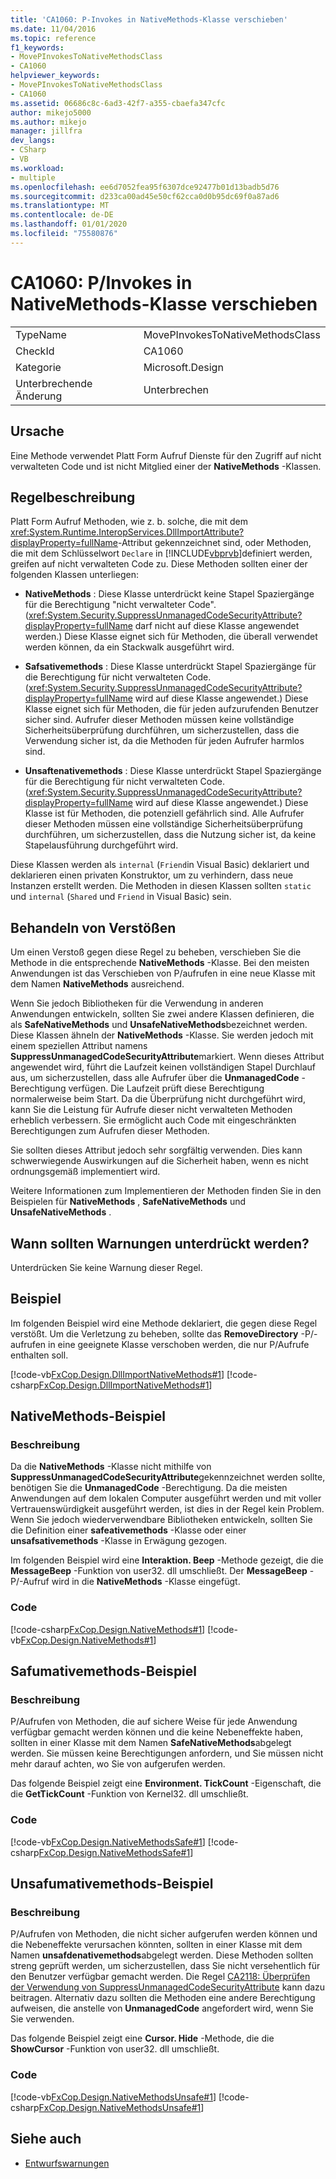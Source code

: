 ```yaml
---
title: 'CA1060: P-Invokes in NativeMethods-Klasse verschieben'
ms.date: 11/04/2016
ms.topic: reference
f1_keywords:
- MovePInvokesToNativeMethodsClass
- CA1060
helpviewer_keywords:
- MovePInvokesToNativeMethodsClass
- CA1060
ms.assetid: 06686c8c-6ad3-42f7-a355-cbaefa347cfc
author: mikejo5000
ms.author: mikejo
manager: jillfra
dev_langs:
- CSharp
- VB
ms.workload:
- multiple
ms.openlocfilehash: ee6d7052fea95f6307dce92477b01d13badb5d76
ms.sourcegitcommit: d233ca00ad45e50cf62cca0d0b95dc69f0a87ad6
ms.translationtype: MT
ms.contentlocale: de-DE
ms.lasthandoff: 01/01/2020
ms.locfileid: "75580876"
---
```

# <a name="ca1060-move-pinvokes-to-nativemethods-class"></a>CA1060: P/Invokes in NativeMethods-Klasse verschieben

|||
|-|-|
|TypeName|MovePInvokesToNativeMethodsClass|
|CheckId|CA1060|
|Kategorie|Microsoft.Design|
|Unterbrechende Änderung|Unterbrechen|

## <a name="cause"></a>Ursache

Eine Methode verwendet Platt Form Aufruf Dienste für den Zugriff auf nicht verwalteten Code und ist nicht Mitglied einer der **NativeMethods** -Klassen.

## <a name="rule-description"></a>Regelbeschreibung

Platt Form Aufruf Methoden, wie z. b. solche, die mit dem <xref:System.Runtime.InteropServices.DllImportAttribute?displayProperty=fullName>-Attribut gekennzeichnet sind, oder Methoden, die mit dem Schlüsselwort `Declare` in [!INCLUDE[vbprvb](../code-quality/includes/vbprvb_md.md)]definiert werden, greifen auf nicht verwalteten Code zu. Diese Methoden sollten einer der folgenden Klassen unterliegen:

- **NativeMethods** : Diese Klasse unterdrückt keine Stapel Spaziergänge für die Berechtigung "nicht verwalteter Code". (<xref:System.Security.SuppressUnmanagedCodeSecurityAttribute?displayProperty=fullName> darf nicht auf diese Klasse angewendet werden.) Diese Klasse eignet sich für Methoden, die überall verwendet werden können, da ein Stackwalk ausgeführt wird.

- **Safsativemethods** : Diese Klasse unterdrückt Stapel Spaziergänge für die Berechtigung für nicht verwalteten Code. (<xref:System.Security.SuppressUnmanagedCodeSecurityAttribute?displayProperty=fullName> wird auf diese Klasse angewendet.) Diese Klasse eignet sich für Methoden, die für jeden aufzurufenden Benutzer sicher sind. Aufrufer dieser Methoden müssen keine vollständige Sicherheitsüberprüfung durchführen, um sicherzustellen, dass die Verwendung sicher ist, da die Methoden für jeden Aufrufer harmlos sind.

- **Unsaftenativemethods** : Diese Klasse unterdrückt Stapel Spaziergänge für die Berechtigung für nicht verwalteten Code. (<xref:System.Security.SuppressUnmanagedCodeSecurityAttribute?displayProperty=fullName> wird auf diese Klasse angewendet.) Diese Klasse ist für Methoden, die potenziell gefährlich sind. Alle Aufrufer dieser Methoden müssen eine vollständige Sicherheitsüberprüfung durchführen, um sicherzustellen, dass die Nutzung sicher ist, da keine Stapelausführung durchgeführt wird.

Diese Klassen werden als `internal` (`Friend`in Visual Basic) deklariert und deklarieren einen privaten Konstruktor, um zu verhindern, dass neue Instanzen erstellt werden. Die Methoden in diesen Klassen sollten `static` und `internal` (`Shared` und `Friend` in Visual Basic) sein.

## <a name="how-to-fix-violations"></a>Behandeln von Verstößen
Um einen Verstoß gegen diese Regel zu beheben, verschieben Sie die Methode in die entsprechende **NativeMethods** -Klasse. Bei den meisten Anwendungen ist das Verschieben von P/aufrufen in eine neue Klasse mit dem Namen **NativeMethods** ausreichend.

Wenn Sie jedoch Bibliotheken für die Verwendung in anderen Anwendungen entwickeln, sollten Sie zwei andere Klassen definieren, die als **SafeNativeMethods** und **UnsafeNativeMethods**bezeichnet werden. Diese Klassen ähneln der **NativeMethods** -Klasse. Sie werden jedoch mit einem speziellen Attribut namens **SuppressUnmanagedCodeSecurityAttribute**markiert. Wenn dieses Attribut angewendet wird, führt die Laufzeit keinen vollständigen Stapel Durchlauf aus, um sicherzustellen, dass alle Aufrufer über die **UnmanagedCode** -Berechtigung verfügen. Die Laufzeit prüft diese Berechtigung normalerweise beim Start. Da die Überprüfung nicht durchgeführt wird, kann Sie die Leistung für Aufrufe dieser nicht verwalteten Methoden erheblich verbessern. Sie ermöglicht auch Code mit eingeschränkten Berechtigungen zum Aufrufen dieser Methoden.

Sie sollten dieses Attribut jedoch sehr sorgfältig verwenden. Dies kann schwerwiegende Auswirkungen auf die Sicherheit haben, wenn es nicht ordnungsgemäß implementiert wird.

Weitere Informationen zum Implementieren der Methoden finden Sie in den Beispielen für **NativeMethods** , **SafeNativeMethods** und **UnsafeNativeMethods** .

## <a name="when-to-suppress-warnings"></a>Wann sollten Warnungen unterdrückt werden?
Unterdrücken Sie keine Warnung dieser Regel.

## <a name="example"></a>Beispiel
Im folgenden Beispiel wird eine Methode deklariert, die gegen diese Regel verstößt. Um die Verletzung zu beheben, sollte das **RemoveDirectory** -P/-aufrufen in eine geeignete Klasse verschoben werden, die nur P/Aufrufe enthalten soll.

[!code-vb[FxCop.Design.DllImportNativeMethods#1](../code-quality/codesnippet/VisualBasic/ca1060-move-p-invokes-to-nativemethods-class_1.vb)]
[!code-csharp[FxCop.Design.DllImportNativeMethods#1](../code-quality/codesnippet/CSharp/ca1060-move-p-invokes-to-nativemethods-class_1.cs)]

## <a name="nativemethods-example"></a>NativeMethods-Beispiel

### <a name="description"></a>Beschreibung
Da die **NativeMethods** -Klasse nicht mithilfe von **SuppressUnmanagedCodeSecurityAttribute**gekennzeichnet werden sollte, benötigen Sie die **UnmanagedCode** -Berechtigung. Da die meisten Anwendungen auf dem lokalen Computer ausgeführt werden und mit voller Vertrauenswürdigkeit ausgeführt werden, ist dies in der Regel kein Problem. Wenn Sie jedoch wiederverwendbare Bibliotheken entwickeln, sollten Sie die Definition einer **safeativemethods** -Klasse oder einer **unsafsativemethods** -Klasse in Erwägung gezogen.

Im folgenden Beispiel wird eine **Interaktion. Beep** -Methode gezeigt, die die **MessageBeep** -Funktion von user32. dll umschließt. Der **MessageBeep** -P/-Aufruf wird in die **NativeMethods** -Klasse eingefügt.

### <a name="code"></a>Code
[!code-csharp[FxCop.Design.NativeMethods#1](../code-quality/codesnippet/CSharp/ca1060-move-p-invokes-to-nativemethods-class_2.cs)]
[!code-vb[FxCop.Design.NativeMethods#1](../code-quality/codesnippet/VisualBasic/ca1060-move-p-invokes-to-nativemethods-class_2.vb)]

## <a name="safenativemethods-example"></a>Safumativemethods-Beispiel

### <a name="description"></a>Beschreibung
P/Aufrufen von Methoden, die auf sichere Weise für jede Anwendung verfügbar gemacht werden können und die keine Nebeneffekte haben, sollten in einer Klasse mit dem Namen **SafeNativeMethods**abgelegt werden. Sie müssen keine Berechtigungen anfordern, und Sie müssen nicht mehr darauf achten, wo Sie von aufgerufen werden.

Das folgende Beispiel zeigt eine **Environment. TickCount** -Eigenschaft, die die **GetTickCount** -Funktion von Kernel32. dll umschließt.

### <a name="code"></a>Code
[!code-vb[FxCop.Design.NativeMethodsSafe#1](../code-quality/codesnippet/VisualBasic/ca1060-move-p-invokes-to-nativemethods-class_3.vb)]
[!code-csharp[FxCop.Design.NativeMethodsSafe#1](../code-quality/codesnippet/CSharp/ca1060-move-p-invokes-to-nativemethods-class_3.cs)]

## <a name="unsafenativemethods-example"></a>Unsafumativemethods-Beispiel

### <a name="description"></a>Beschreibung
P/Aufrufen von Methoden, die nicht sicher aufgerufen werden können und die Nebeneffekte verursachen könnten, sollten in einer Klasse mit dem Namen **unsafdenativemethods**abgelegt werden. Diese Methoden sollten streng geprüft werden, um sicherzustellen, dass Sie nicht versehentlich für den Benutzer verfügbar gemacht werden. Die Regel [CA2118: Überprüfen der Verwendung von SuppressUnmanagedCodeSecurityAttribute](../code-quality/ca2118.md) kann dazu beitragen. Alternativ dazu sollten die Methoden eine andere Berechtigung aufweisen, die anstelle von **UnmanagedCode** angefordert wird, wenn Sie Sie verwenden.

Das folgende Beispiel zeigt eine **Cursor. Hide** -Methode, die die **ShowCursor** -Funktion von user32. dll umschließt.

### <a name="code"></a>Code
[!code-vb[FxCop.Design.NativeMethodsUnsafe#1](../code-quality/codesnippet/VisualBasic/ca1060-move-p-invokes-to-nativemethods-class_4.vb)]
[!code-csharp[FxCop.Design.NativeMethodsUnsafe#1](../code-quality/codesnippet/CSharp/ca1060-move-p-invokes-to-nativemethods-class_4.cs)]

## <a name="see-also"></a>Siehe auch

- [Entwurfswarnungen](../code-quality/design-warnings.md)

